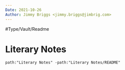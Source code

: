```yaml
---
Date: 2021-10-26
Author: Jimmy Briggs <jimmy.briggs@jimbrig.com>
---
```


#Type/Vault/Readme

# Literary Notes

```query
path:"Literary Notes" -path:"Literary Notes/README"
```